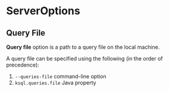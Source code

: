 # ServerOptions

## <span id="QUERIES_FILE_CONFIG"><span id="ksql.queries.file"><span id="getQueriesFile"> Query File

**Query file** option is a path to a query file on the local machine.

A query file can be specified using the following (in the order of precedence):

1. `--queries-file` command-line option
1. `ksql.queries.file` Java property
